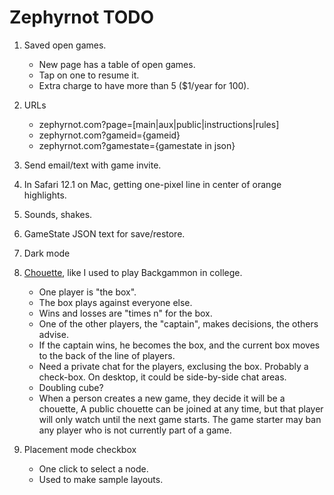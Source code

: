 # Zephyrnot TODO

1. Saved open games.
    * New page has a table of open games.
    * Tap on one to resume it.
    * Extra charge to have more than 5 ($1/year for 100).

1. URLs
    * zephyrnot.com?page=[main|aux|public|instructions|rules]
    * zephyrnot.com?gameid={gameid}
    * zephyrnot.com?gamestate={gamestate in json}
    
1. Send email/text with game invite.

1. In Safari 12.1 on Mac, getting one-pixel line in center of orange highlights.

1. Sounds, shakes.

1. GameState JSON text for save/restore.

1. Dark mode

1. [Chouette](http://www.bkgm.com/variants/Chouette-ABA.html),
   like I used to play Backgammon in college.
   * One player is "the box".
   * The box plays against everyone else.
   * Wins and losses are "times n" for the box.
   * One of the other players, the "captain", makes decisions, the others advise.
   * If the captain wins, he becomes the box, and the current box moves to the
   back of the line of players.
   * Need a private chat for the players, exclusing the box.
   Probably a check-box. On desktop, it could be side-by-side chat areas.
   * Doubling cube?
   * When a person creates a new game, they decide it will be a chouette,
   A public chouette can be joined at any time, but that player will only
   watch until the next game starts.
   The game starter may ban any player who is not currently part of a game.

1. Placement mode checkbox
   * One click to select a node.
   * Used to make sample layouts.
